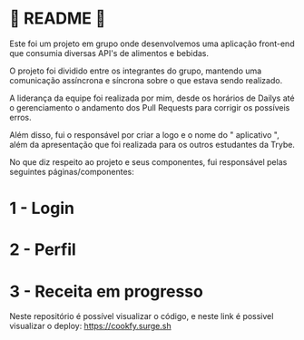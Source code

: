 # :rocket: README :rocket:

Este foi um projeto em grupo onde desenvolvemos uma aplicação front-end que consumia diversas API's de alimentos e bebidas.

O projeto foi dividido entre os integrantes do grupo, mantendo uma comunicação assíncrona e síncrona sobre o que estava sendo realizado.

 A liderança da equipe foi realizada por mim, desde os horários de Dailys até o gerenciamento o andamento dos Pull Requests para corrigir os possíveis erros.

Além disso, fui o responsável por criar a logo e o nome do " aplicativo ", além da apresentação que foi realizada para os outros estudantes da Trybe.

No que diz respeito ao projeto e seus componentes, fui responsável pelas seguintes páginas/componentes:

# 1 - Login
# 2 - Perfil
# 3 - Receita em progresso

Neste repositório é possível visualizar o código, e neste link é possivel visualizar o deploy: https://cookfy.surge.sh